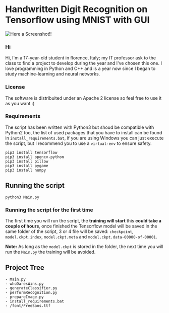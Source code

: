 # Handwritten Digit Recognition on Tensorflow using MNIST with GUI

![Here a Screenshot!!](https://github.com/Marco-DG/Tensorflow-MNIST-digit_recognition/blob/master/Screenshot.png)

### Hi
Hi, I'm a 17-year-old student in florence, Italy; my IT professor ask to the class to find a project to develop during the year            and I've chosen this one. I love programming in Python and C++ and is a year now since I began to study machine-learning and  neural networks.

### License
 
The software is distribuited under an Apache 2 license so feel free to use it as you want :)

### Requirements

The script has been written with Python3 but shoud be compatible with Python2 too, the list of used packages that you have to install can be found in `install_requirements.bat`, if you are using Windows you can just execute the script, but I recommend you to use a `virtual-env` to ensure safety.

```
pip3 install tensorflow
pip3 install opencv-python
pip3 install pillow
pip3 install pygame
pip3 install numpy
```

## Running the script

```
python3 Main.py
```

### Running the script for the first time

The first time you will run the script, the **training will start** this **could take a couple of hours**, once finished the Tensorflow model will be saved in the same folder of the script, 3 or 4 file will be saved: `checkpoint`, `model.ckpt.index`, `model.ckpt.meta` and `model.ckpt.data-00000-of-00001`.

**Note:** As long as the `model.ckpt` is stored in the folder, the next time you will run the `Main.py` the training will be avoided.

## Project Tree

```
- Main.py
- whoDaresWins.py
- generateClassifier.py
- performRecognition.py
- prepareImage.py
- install_requirements.bat
- /font/FreeSans.ttf
```

